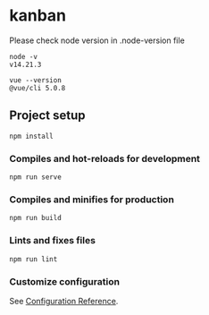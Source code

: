 # kanban
Please check node version in .node-version file
```
node -v
v14.21.3
```

```
vue --version
@vue/cli 5.0.8
```
## Project setup
```
npm install
```

### Compiles and hot-reloads for development
```
npm run serve
```

### Compiles and minifies for production
```
npm run build
```

### Lints and fixes files
```
npm run lint
```

### Customize configuration
See [Configuration Reference](https://cli.vuejs.org/config/).
